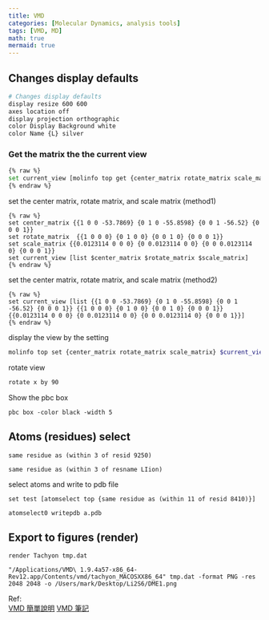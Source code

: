 ```yaml
---
title: VMD
categories: [Molecular Dynamics, analysis tools]
tags: [VMD, MD]
math: true
mermaid: true
---
```



## Changes display defaults
```bash
# Changes display defaults
display resize 600 600
axes location off
display projection orthographic 
color Display Background white
color Name {L} silver
```

### Get the matrix the the current view
```bash
{% raw %}
set current_view [molinfo top get {center_matrix rotate_matrix scale_matrix}]
{% endraw %}
```

set the center matrix, rotate matrix, and scale matrix (method1)
```
{% raw %}
set center_matrix {{1 0 0 -53.7869} {0 1 0 -55.8598} {0 0 1 -56.52} {0 0 0 1}}
set rotate_matrix  {{1 0 0 0} {0 1 0 0} {0 0 1 0} {0 0 0 1}}
set scale_matrix {{0.0123114 0 0 0} {0 0.0123114 0 0} {0 0 0.0123114 0} {0 0 0 1}}
set current_view [list $center_matrix $rotate_matrix $scale_matrix]
{% endraw %}
```
set the center matrix, rotate matrix, and scale matrix (method2)
```
{% raw %}
set current_view [list {{1 0 0 -53.7869} {0 1 0 -55.8598} {0 0 1 -56.52} {0 0 0 1}} {{1 0 0 0} {0 1 0 0} {0 0 1 0} {0 0 0 1}} {{0.0123114 0 0 0} {0 0.0123114 0 0} {0 0 0.0123114 0} {0 0 0 1}}]
{% endraw %}
```
display the view by the setting
```bash
molinfo top set {center_matrix rotate_matrix scale_matrix} $current_view
```

rotate view 
```bash
rotate x by 90
```

Show the pbc box
```
pbc box -color black -width 5
```

## Atoms (residues) select
```
same residue as (within 3 of resid 9250)

same residue as (within 3 of resname LIion)
```
select atoms and write to pdb file
```
set test [atomselect top {same residue as (within 11 of resid 8410)}]

atomselect0 writepdb a.pdb
```
## Export to figures (render)
```
render Tachyon tmp.dat

"/Applications/VMD\ 1.9.4a57-x86_64-Rev12.app/Contents/vmd/tachyon_MACOSXX86_64" tmp.dat -format PNG -res 2048 2048 -o /Users/mark/Desktop/Li2S6/DME1.png
```


Ref: \
[VMD 簡單說明](https://pengpengyang94.github.io/2020/05/vmd使用简单说明)
[VMD 筆記](https://www.x-mol.com/groups/Dong/news/714)
